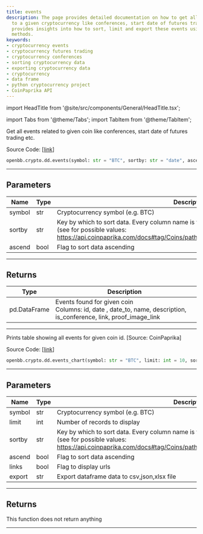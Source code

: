 ```yaml
---
title: events
description: The page provides detailed documentation on how to get all events related
  to a given cryptocurrency like conferences, start date of futures trading. It also
  provides insights into how to sort, limit and export these events using the OpenBBTerminal
  methods.
keywords:
- cryptocurrency events
- cryptocurrency futures trading
- cryptocurrency conferences
- sorting cryptocurrency data
- exporting cryptocurrency data
- cryptocurrency
- data frame
- python cryptocurrency project
- CoinPaprika API
---
```


import HeadTitle from '@site/src/components/General/HeadTitle.tsx';

<HeadTitle title="crypto.dd.events - Reference | OpenBB SDK Docs" />

import Tabs from '@theme/Tabs';
import TabItem from '@theme/TabItem';

<Tabs>
<TabItem value="model" label="Model" default>

Get all events related to given coin like conferences, start date of futures trading etc.

Source Code: [[link](https://github.com/OpenBB-finance/OpenBB/tree/main/openbb_terminal/cryptocurrency/due_diligence/coinpaprika_model.py#L74)]

```python
openbb.crypto.dd.events(symbol: str = "BTC", sortby: str = "date", ascend: bool = False)
```

---

## Parameters

| Name | Type | Description | Default | Optional |
| ---- | ---- | ----------- | ------- | -------- |
| symbol | str | Cryptocurrency symbol (e.g. BTC) | BTC | True |
| sortby | str | Key by which to sort data. Every column name is valid<br/>(see for possible values:<br/>https://api.coinpaprika.com/docs#tag/Coins/paths/~1coins~1%7Bcoin_id%7D~1events/get). | date | True |
| ascend | bool | Flag to sort data ascending | False | True |


---

## Returns

| Type | Description |
| ---- | ----------- |
| pd.DataFrame | Events found for given coin<br/>Columns: id, date , date_to, name, description, is_conference, link, proof_image_link |
---

</TabItem>
<TabItem value="view" label="Chart">

Prints table showing all events for given coin id. [Source: CoinPaprika]

Source Code: [[link](https://github.com/OpenBB-finance/OpenBB/tree/main/openbb_terminal/cryptocurrency/due_diligence/coinpaprika_view.py#L132)]

```python
openbb.crypto.dd.events_chart(symbol: str = "BTC", limit: int = 10, sortby: str = "date", ascend: bool = False, links: bool = False, export: str = "")
```

---

## Parameters

| Name | Type | Description | Default | Optional |
| ---- | ---- | ----------- | ------- | -------- |
| symbol | str | Cryptocurrency symbol (e.g. BTC) | BTC | True |
| limit | int | Number of records to display | 10 | True |
| sortby | str | Key by which to sort data. Every column name is valid<br/>(see for possible values:<br/>https://api.coinpaprika.com/docs#tag/Coins/paths/~1coins~1%7Bcoin_id%7D~1events/get). | date | True |
| ascend | bool | Flag to sort data ascending | False | True |
| links | bool | Flag to display urls | False | True |
| export | str | Export dataframe data to csv,json,xlsx file |  | True |


---

## Returns

This function does not return anything

---

</TabItem>
</Tabs>
